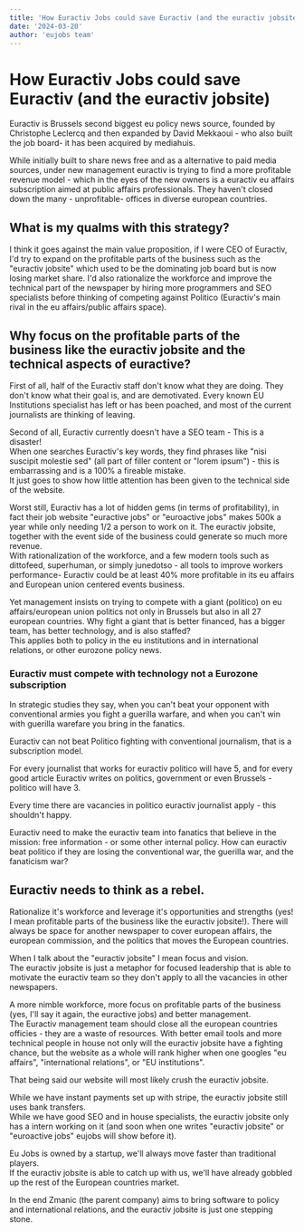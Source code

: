 ```yaml
---
title: 'How Euractiv Jobs could save Euractiv (and the euractiv jobsite)'
date: '2024-03-20'
author: 'eujobs team'
---
```

# How Euractiv Jobs could save Euractiv (and the euractiv jobsite)

Euractiv is Brussels second biggest eu policy news source, founded by Christophe Leclercq and then expanded by David Mekkaoui - who also built the job board- it has been acquired by mediahuis.

While initially built to share news free and as a alternative to paid media sources, under new management euractiv is trying to find a more profitable revenue model - which in the eyes of the new owners is a euractiv eu affairs subscription aimed at public affairs professionals. They haven't closed down the many - unprofitable- offices in diverse european countries.

## What is my qualms with this strategy? 

I think it goes against the main value proposition, if I were CEO of Euractiv, I'd try to expand on the profitable parts of the business such as the "euractiv jobsite" which used to be the dominating job board but is now losing market share. I'd also rationalize the workforce and improve the technical part of the newspaper by hiring more programmers and SEO specialists before thinking of competing against Politico (Euractiv's main rival in the eu affairs/public affairs space).

## Why focus on the profitable parts of the business like the euractiv jobsite and the technical aspects of euractive?

First of all, half of the Euractiv staff don't know what they are doing. They don't know what their goal is, and are demotivated. Every known EU Institutions specialist has left or has been poached, and most of the current journalists are thinking of leaving.

Second of all, Euractiv currently doesn't have a SEO team - This is a disaster!  
When one searches Euractiv's key words, they find phrases like "nisi suscipit molestie sed" (all part of filler content or "lorem ipsum") - this is embarrassing and is a 100% a fireable mistake.  
It just goes to show how little attention has been given to the technical side of the website.

Worst still, Euractiv has a lot of hidden gems (in terms of profitability), in fact their job website "euractive jobs" or "euroactive jobs" makes 500k a year while only needing 1/2 a person to work on it. The euractiv jobsite, together with the event side of the business could generate so much more revenue.  
With rationalization of the workforce, and a few modern tools such as dittofeed, superhuman, or simply junedotso - all tools to improve workers performance- Euractiv could be at least 40% more profitable in its eu affairs and European union centered events business.

Yet management insists on trying to compete with a giant (politico) on eu affairs/european union politics not only in Brussels but also in all 27 european countries. Why fight a giant that is better financed, has a bigger team, has better technology, and is also staffed?  
This applies both to policy in the eu institutions and in international relations, or other eurozone policy news.

### Euractiv must compete with technology not a Eurozone subscription

In strategic studies they say, when you can't beat your opponent with conventional armies you fight a guerilla warfare, and when you can't win with guerilla warefare you bring in the fanatics.

Euractiv can not beat Politico fighting with conventional journalism, that is a subscription model.

For every journalist that works for euractiv politico will have 5, and for every good article Euractiv writes on politics, government or even Brussels - politico will have 3.

Every time there are vacancies in politico euractiv journalist apply - this shouldn't happy.

Euractiv need to make the euractiv team into fanatics that believe in the mission: free information - or some other internal policy. How can euractiv beat politico if they are losing the conventional war, the guerilla war, and the fanaticism war?

## Euractiv needs to think as a rebel. 

Rationalize it's workforce and leverage it's opportunities and strengths (yes! I mean profitable parts of the business like the euractiv jobsite!). There will always be space for another newspaper to cover european affairs, the european commission, and the politics that moves the European countries.

When I talk about the "euractiv jobsite" I mean focus and vision.  
The euractiv jobsite is just a metaphor for focused leadership that is able to motivate the euractiv team so they don't apply to all the vacancies in other newspapers.

A more nimble workforce, more focus on profitable parts of the business (yes, I'll say it again, the euractive jobs) and better management.  
The Euractiv management team should close all the european countries officies - they are a waste of resources. With better email tools and more technical people in house not only will the euractiv jobsite have a fighting chance, but the website as a whole will rank higher when one googles "eu affairs", "international relations", or "EU institutions".

That being said our website will most likely crush the euractiv jobsite.

While we have instant payments set up with stripe, the euractiv jobsite still uses bank transfers.  
While we have good SEO and in house specialists, the euractiv jobsite only has a intern working on it (and soon when one writes "euractiv jobsite" or "euroactive jobs" eujobs will show before it).

Eu Jobs is owned by a startup, we'll always move faster than traditional players.  
If the euractiv jobsite is able to catch up with us, we'll have already gobbled up the rest of the European countries market.

In the end Zmanic (the parent company) aims to bring software to policy and international relations, and the euractiv jobsite is just one stepping stone.
